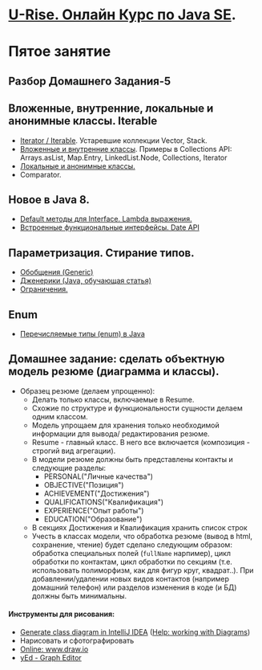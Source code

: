 # <a href="http://java.u-rise.com/">U-Rise. Онлайн Курс по Java SE</a>.
# Пятое занятие

## Разбор Домашнего Задания-5

## Вложенные, внутренние, локальные и анонимные классы. Iterable
- <a href="http://www.javenue.info/post/101">Iterator / Iterable</a>. Устаревшие коллекции Vector, Stack.
- <a href="http://easy-code.ru/lesson/java-nested-classes">Вложенные и внутренние классы</a>. Примеры в Collections API: Arrays.asList, Map.Entry, LinkedList.Node, Collections, Iterator
- <a href="http://easy-code.ru/lesson/local-anonymous-nested-classes-java">Локальные и анонимные классы.</a>
- Comparator.

## Новое в Java 8.
- <a href="http://devcolibri.com/4137#t2">Default методы для Interface. Lambda выражения. </a>
- <a href="http://devcolibri.com/4274#t9">Встроенные функциональные интерфейсы. Date API</a>

## Параметризация. Стирание типов.
- <a href="http://developer.alexanderklimov.ru/android/java/generic.php">Обобщения (Generic)</a>
- <a href="http://www.quizful.net/post/java-generics-tutorial">Дженерики (Java, обучающая статья)</a>
- <a href="http://docs.oracle.com/javase/tutorial/java/generics/restrictions.html">Ограничения.</a>

## Enum
- <a href="http://easy-code.ru/lesson/enum-types-java">Перечисляемые типы (enum) в Java</a>

## Домашнее задание: сделать объектную модель резюме (диаграмма и классы).

- Образец резюме (делаем упрощенно):
  - Делать только классы, включаемые в Resume.
  - Схожие по структуре и функциональности сущности делаем одним классом.
  - Модель упрощаем для хранения только необходимой информации для вывода/ редактирования резюме.
  - Resume - главный класс. В него все включается (композиция - строгий вид агрегации).
  - В модели резюме должны быть представлены контакты и следующие разделы:
    - PERSONAL("Личные качества")
    - OBJECTIVE("Позиция")
    - ACHIEVEMENT("Достижения")
    - QUALIFICATIONS("Квалификация")
    - EXPERIENCE("Опыт работы")
    - EDUCATION("Образование")
  - В секциях Достижения и Квалификация хранить список строк
  - Учесть в классах модели, что обработка резюме (вывод в html, сохранение, чтение) будет сделано следующим образом:
обработка специальных полей (`fullName` нарпимер), цикл обработки по контактам, цикл обработки по секциям (т.е. использовать полиморфизм, как для фигур круг, квадрат..).
При добавлении/удалении новых видов контактов (например домашний телефон) или разделов изменения в коде (и БД) должны быть минимальны.

#### Инструменты для рисования:

- <a href="http://stackoverflow.com/questions/8942751/use-intellij-to-generate-class-diagram#26926334">Generate class diagram in IntelliJ IDEA</a> (<a href="https://www.jetbrains.com/help/idea/2016.1/working-with-diagrams.html?origin=old_help">Help: working with Diagrams</a>)
- Нарисовать и сфотографировать
- <a href="http://www.draw.io">Online: www.draw.io</a>
- <a href="https://www.yworks.com/">yEd - Graph Editor</a>